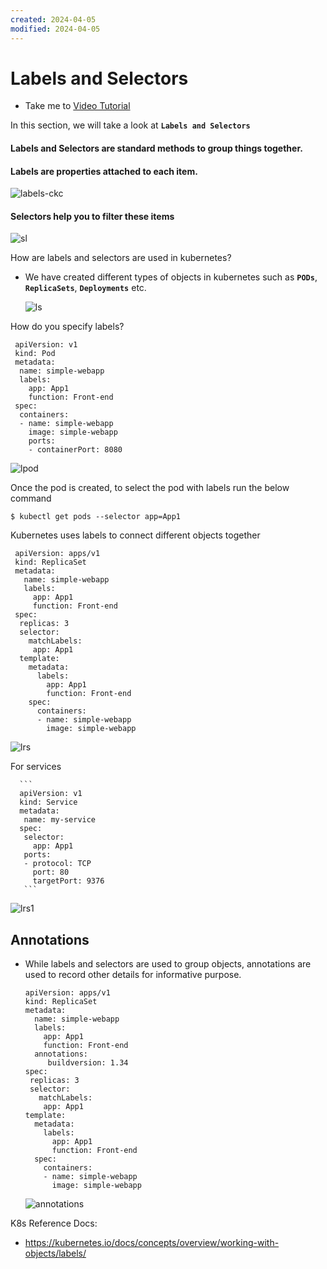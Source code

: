 ```yaml
---
created: 2024-04-05
modified: 2024-04-05
---
```

# Labels and Selectors
  - Take me to [Video Tutorial](https://kodekloud.com/topic/labels-and-selectors/)
  
In this section, we will take a look at **`Labels and Selectors`**

#### Labels and Selectors are standard methods to group things together.
  
#### Labels are properties attached to each item.

  ![labels-ckc](labels-ckc.PNG)
  
#### Selectors help you to filter these items
 
  ![sl](sl.PNG)
  
How are labels and selectors are used in kubernetes?
- We have created different types of objects in kubernetes such as **`PODs`**, **`ReplicaSets`**, **`Deployments`** etc.
  
  ![ls](ls.PNG)
  
How do you specify labels?
   ```
    apiVersion: v1
    kind: Pod
    metadata:
     name: simple-webapp
     labels:
       app: App1
       function: Front-end
    spec:
     containers:
     - name: simple-webapp
       image: simple-webapp
       ports:
       - containerPort: 8080
   ```
 ![lpod](lpod.PNG)
 
Once the pod is created, to select the pod with labels run the below command
```
$ kubectl get pods --selector app=App1
```

Kubernetes uses labels to connect different objects together
   ```
    apiVersion: apps/v1
    kind: ReplicaSet
    metadata:
      name: simple-webapp
      labels:
        app: App1
        function: Front-end
    spec:
     replicas: 3
     selector:
       matchLabels:
        app: App1
     template:
       metadata:
         labels:
           app: App1
           function: Front-end
       spec:
         containers:
         - name: simple-webapp
           image: simple-webapp   
   ```

  ![lrs](lrs.PNG)

For services
 
      ```
      apiVersion: v1
      kind: Service
      metadata:
       name: my-service
      spec:
       selector:
         app: App1
       ports:
       - protocol: TCP
         port: 80
         targetPort: 9376 
       ```
  ![lrs1](lrs1.PNG)
  
## Annotations
- While labels and selectors are used to group objects, annotations are used to record other details for informative purpose.
    ```
    apiVersion: apps/v1
    kind: ReplicaSet
    metadata:
      name: simple-webapp
      labels:
        app: App1
        function: Front-end
      annotations:
         buildversion: 1.34
    spec:
     replicas: 3
     selector:
       matchLabels:
        app: App1
    template:
      metadata:
        labels:
          app: App1
          function: Front-end
      spec:
        containers:
        - name: simple-webapp
          image: simple-webapp   
    ```
  ![annotations](annotations.PNG)

K8s Reference Docs:
- https://kubernetes.io/docs/concepts/overview/working-with-objects/labels/
